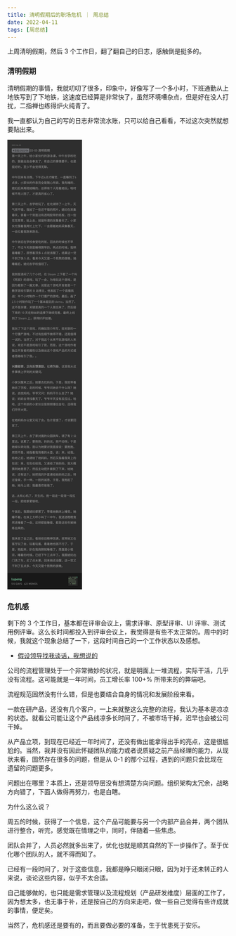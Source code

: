 ```yaml
---
title: 清明假期后的职场危机 ｜ 周总结
date: 2022-04-11
tags: [周总结]
---
```


上周清明假期，然后 3 个工作日，翻了翻自己的日志，感触倒是挺多的。

<!-- more -->

### 清明假期

清明假期的事情，我就叨叨了很多，印象中，好像写了一个多小时，下班通勤从上地铁写到了下地铁，这速度已经算是非常快了，虽然环境嘈杂点，但是好在没人打扰，二指禅也练得炉火纯青了。

我一直都认为自己的写的日志非常流水账，只可以给自己看看，不过这次突然就想要贴出来。

![](/image/2022-04-11-week-sumary/MjA1MDk5OTQ.jpg)

### 危机感

剩下的 3 个工作日，基本都在评审会议上，需求评审、原型评审、UI 评审、测试用例评审。这么长时间都投入到评审会议上，我觉得是有些不太正常的。周中的时候，我就这个现象总结了一下，这段时间自己的一个工作状态以及感想。

- [假设领导找我谈话，我想说的](/2022/04/07/project-and-product.html)

公司的流程管理处于一个非常微妙的状况，就是明面上一堆流程，实际干活，几乎没有流程。这可能就是一年时间，员工增长率 100+% 所带来的的弊端吧。

流程规范固然没有什么错，但是也要结合自身的情况和发展阶段来看。

一款在研产品，还没有几个客户，一上来就整这么完整的流程，我认为基本是凉凉的状态。就看公司能让这个产品线凉多长时间了，不被市场干掉，迟早也会被公司干掉。

从产品立项，到现在已经近一年时间了，还没有做出能拿得出手的亮点，这是很尴尬的。当然，我并没有因此怀疑团队的能力或者说质疑之前产品经理的能力，从现状来看，固然存在很多的问题，但是从 0-1 的那个过程，遇到的问题只会比现在遗留的问题更多。

问题出在哪里？本质上，还是领导层没有想清楚方向问题。组织架构太冗余，战略方向错了，下面人做得再努力，也是白瞎。

为什么这么说？

周五的时候，获得了一个信息，这个产品可能要与另一个内部产品合并，两个团队进行整合，听完，感觉既在情理之中，同时，伴随着一些焦虑。

团队合并了，人员必然就多出来了，优化也就是顺其自然的下一步操作了。至于优化哪个团队的人，就不得而知了。

已经有一段时间了，对于这些信息，我都是睁只眼闭只眼，因为对于还未转正的人来说，谈论这些内容，似乎不太合适。

自己能够做的，也只能是需求管理以及流程规划（产品研发维度）层面的工作了，因为想太多，也无事于补，还是按自己的方向来走吧，做一些自己觉得有些许成就的事情，便足矣。

当然了，危机感还是要有的，而且要做必要的准备，生于忧患死于安乐。
